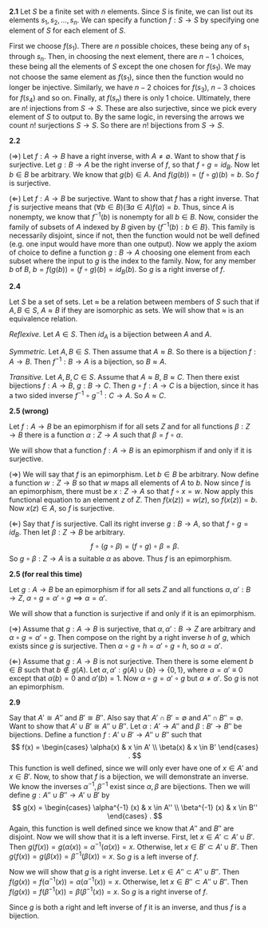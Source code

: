 **2.1** Let $S$ be a finite set with $n$ elements. Since $S$ is finite, we can list out its elements $s_1, s_2, ... , s_n$. We can specify a function $f : S \rightarrow S$ by specifying one element of $S$ for each element of $S$.

First we choose $f(s_1)$. There are $n$ possible choices, these being any of $s_1$ through $s_n$. Then, in choosing the next element, there are $n-1$ choices, these being all the elements of $S$ except the one chosen for $f(s_1)$. We may not choose the same element as $f(s_1)$, since then the function would no longer be injective. Similarly, we have $n-2$ choices for $f(s_3)$, $n-3$ choices for $f(s_4)$ and so on. Finally, at $f(s_n)$ there is only 1 choice. Ultimately, there are $n!$ injections from $S \rightarrow S$. These are also surjective, since we pick every element of $S$ to output to. By the same logic, in reversing the arrows we count $n!$ surjections $S \to S$. So there are $n!$ bijections from $S \rightarrow S$.

**2.2**

($\Rightarrow$) Let $f : A \rightarrow B$ have a right inverse, with $A \neq \emptyset$. Want to show that $f$ is surjective. Let $g: B \rightarrow A$ be the right inverse of $f$, so that $f \circ g = id_B$. Now let $b \in B$ be arbitrary. We know that $g(b) \in A$. And $f(g(b)) = (f \circ g)(b) = b$. So $f$ is surjective.

($\Leftarrow$) Let $f : A \rightarrow B$ be surjective. Want to show that $f$ has a right inverse. That $f$ is surjective means that $(\forall b \in B) (\exists a \in A) f(a) = b$. Thus, since $A$ is nonempty, we know that $f^{-1}(b)$ is nonempty for all $b \in B$. Now, consider the family of subsets of $A$ indexed by $B$ given by $\{ f^{-1}(b) : b \in B \}$. This family is necessarily disjoint, since if not, then the function would not be well defined (e.g. one input would have more than one output). Now we apply the axiom of choice to define a function $g : B \rightarrow A$ choosing one element from each subset where the input to $g$ is the index to the family. Now, for any member $b$ of $B$, $b = f(g(b)) = (f \circ g)(b) = id_B(b)$. So $g$ is a right inverse of $f$.

**2.4**

Let $S$ be a set of sets. Let $\approx$ be a relation between members of $S$ such that if $A, B \in S$, $A \approx B$ if they are isomorphic as sets. We will show that $\approx$ is an equivalence relation.

*Reflexive.* Let $A \in S$. Then $id_A$ is a bijection between $A$ and $A$.

*Symmetric.* Let $A, B \in S$. Then assume that $A \approx B$. So there is a bijection $f : A \to B$. Then $f^{-1} : B \to A$ is a bijection, so $B \approx A$.

*Transitive.* Let $A, B, C \in S$. Assume that $A \approx B$, $B \approx C$. Then there exist bijections $f: A \to B$, $g: B \to C$. Then $g \circ f : A \to C$ is a bijection, since it has a two sided inverse $f^{-1} \circ g^{-1} : C \to A$. So $A \approx C$.

**2.5 (wrong)** <!-- WRONG WRONG NEEDS FIX -->

Let $f : A \to B$ be an epimorphism if for all sets $Z$ and for all functions $\beta : Z \to B$ there is a function $\alpha : Z \to A$ such that $\beta = f \circ \alpha$.

We will show that a function $f : A \to B$ is an epimorphism if and only if it is surjective.

$(\Rightarrow)$ We will say that $f$ is an epimorphism. Let $b \in B$ be arbitrary. Now define a function $w : Z \to B$ so that $w$ maps all elements of $A$ to $b$. Now since $f$ is an epimorphism, there must be $x : Z \to A$ so that $f \circ x = w$. Now apply this functional equation to an element $z$ of $Z$. Then $f(x(z)) = w(z)$, so $f(x(z)) = b$. Now $x(z) \in A$, so $f$ is surjective.

$(\Leftarrow)$ Say that $f$ is surjective. Call its right inverse $g : B \to A$, so that $f \circ g = id_B$. Then let $\beta : Z \to B$ be arbitrary.
$$ f \circ (g \circ \beta) = (f \circ g) \circ \beta = \beta. $$
So $g \circ \beta : Z \to A$ is a suitable $\alpha$ as above. Thus $f$ is an epimorphism.

**2.5 (for real this time)**

Let $g : A \to B$ be an epimorphism if for all sets $Z$ and all functions $\alpha, \alpha': B \to Z$, $\alpha \circ g = \alpha' \circ g \implies \alpha = \alpha'$.

We will show that a function is surjective if and only if it is an epimorphism.

($\Rightarrow$) Assume that $g : A \to B$ is surjective, that $\alpha, \alpha' : B \to Z$ are arbitrary and $\alpha \circ g = \alpha' \circ g$. Then compose on the right by a right inverse $h$ of $g$, which exists since $g$ is surjective. Then $\alpha \circ g \circ h = \alpha' \circ g \circ h$, so $\alpha = \alpha'$.

($\Leftarrow$) Assume that $g : A \to B$ is not surjective. Then there is some element $b \in B$ such that $b \not\in g(A)$. Let $\alpha, \alpha' : g(A) \cup \{b\} \to \{0, 1\}$, where $\alpha = \alpha' \equiv 0$ except that $\alpha(b) = 0$ and $\alpha'(b) = 1$. Now $\alpha \circ g = \alpha' \circ g$ but $\alpha \neq \alpha'$. So $g$ is not an epimorphism.

**2.9**

Say that $A' \cong A''$ and $B' \cong B''$. Also say that $A' \cap B' = \emptyset$ and $A'' \cap B'' = \emptyset$. Want to show that $A' \cup B' \cong A'' \cup B''$. Let $\alpha : A' \to A''$ and $\beta : B' \to B''$ be bijections. Define a function $f : A' \cup B' \to A'' \cup B''$ such that
$$ f(x) =
\begin{cases}
\alpha(x) & x \in A' \\
\beta(x) & x \in B'
\end{cases} .
$$
This function is well defined, since we will only ever have one of $x \in A'$ and $x \in B'$. Now, to show that $f$ is a bijection, we will demonstrate an inverse. We know the inverses $\alpha^{-1}, \beta^{-1}$ exist since $\alpha, \beta$ are bijections. Then we will define $g : A'' \cup B'' \to A' \cup B'$ by
$$ g(x) =
\begin{cases}
\alpha^{-1} (x) & x \in A'' \\
\beta^{-1} (x) & x \in B''
\end{cases} .
$$
Again, this function is well defined since we know that $A''$ and $B''$ are disjoint. Now we will show that it is a left inverse. First, let $x \in A' \subset A' \cup B'$. Then $g(f(x)) = g(\alpha(x)) = \alpha^{-1}(\alpha(x)) = x$. Otherwise, let $x \in B' \subset A' \cup B'$. Then $g(f(x)) = g(\beta(x)) = \beta^{-1}(\beta(x)) = x$. So $g$ is a left inverse of $f$.

Now we will show that $g$ is a right inverse. Let $x \in A'' \subset A'' \cup B''$. Then $f(g(x)) = f(\alpha^{-1}(x)) = \alpha(\alpha^{-1}(x)) = x$. Otherwise, let $x \in B'' \subset A'' \cup B''$. Then $f(g(x)) = f(\beta^{-1}(x)) = \beta(\beta^{-1}(x)) = x$. So $g$ is a right inverse of $f$.

Since $g$ is both a right and left inverse of $f$ it is an inverse, and thus $f$ is a bijection.
